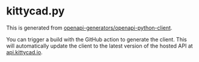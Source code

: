# kittycad.py


This is generated from
[openapi-generators/openapi-python-client](https://github.com/openapi-generators/openapi-python-client).

You can trigger a build with the GitHub action to generate the client. This will
automatically update the client to the latest version of the hosted API at
[api.kittycad.io](https://api.kittycad.io).
